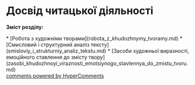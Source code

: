 <div id="hypercomments_widget" class="js-hypercomments-widget invisible"></div>

# Досвід читацької діяльності 

<p><b>Зміст розділу:</b></p>
   * [Робота з художніми творами](robota_z_khudozhnymy_tvoramy.md)
   * [Смисловий і структурний аналіз тексту](smisloviy_i_strukturniy_analiz_tekstu.md)
   * [Засоби художньої виразності, емоційного ставлення до змісту твору](zasobi_khudozhnoyi_viraznosti_emotsiynogo_stavlennya_do_zmistu_tvoru.md)

<div class="js-hypercomments-container">
<a href="http://hypercomments.com" class="hc-link" title="comments widget">comments powered by HyperComments</a>
</div>